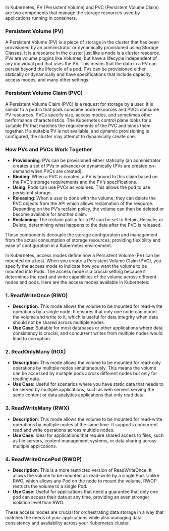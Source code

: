 In Kubernetes, PV (Persistent Volume) and PVC (Persistent Volume Claim) are two components that manage the storage resources used by applications running in containers.

### Persistent Volume (PV)

A Persistent Volume (PV) is a piece of storage in the cluster that has been provisioned by an administrator or dynamically provisioned using Storage Classes. It is a resource in the cluster just like a node is a cluster resource. PVs are volume plugins like Volumes, but have a lifecycle independent of any individual pod that uses the PV. This means that the data in a PV can persist beyond the lifecycle of a pod. PVs can be provisioned either statically or dynamically and have specifications that include capacity, access modes, and many other settings.

### Persistent Volume Claim (PVC)

A Persistent Volume Claim (PVC) is a request for storage by a user. It is similar to a pod in that pods consume node resources and PVCs consume PV resources. PVCs specify size, access modes, and sometimes other performance characteristics. The Kubernetes control plane looks for a suitable PV that matches the requirements of the PVC and binds them together. If a suitable PV is not available, and dynamic provisioning is configured, the cluster may attempt to dynamically create one.

### How PVs and PVCs Work Together

- **Provisioning**: PVs can be provisioned either statically (an administrator creates a set of PVs in advance) or dynamically (PVs are created on-demand when PVCs are created).
- **Binding**: When a PVC is created, a PV is bound to this claim based on the PVC’s storage requirements and the PV’s specifications.
- **Using**: Pods can use PVCs as volumes. This allows the pod to use persistent storage.
- **Releasing**: When a user is done with the volume, they can delete the PVC objects from the API which allows reclamation of the resource. Depending on the PV’s reclaim policy, the volume can then be deleted or become available for another claim.
- **Reclaiming**: The reclaim policy for a PV can be set to Retain, Recycle, or Delete, determining what happens to the data after the PVC is released.

These components decouple the storage configuration and management from the actual consumption of storage resources, providing flexibility and ease of configuration in a Kubernetes environment.

In Kubernetes, access modes define how a Persistent Volume (PV) can be mounted on a host. When you create a Persistent Volume Claim (PVC), you specify the access mode to indicate how you want the volume to be mounted into Pods. The access mode is a crucial setting because it determines the read and write capabilities of the volume across different nodes and pods. Here are the access modes available in Kubernetes:

### 1. ReadWriteOnce (RWO)
- **Description**: This mode allows the volume to be mounted for read-write operations by a single node. It ensures that only one node can mount the volume and write to it, which is useful for data integrity when data should not be shared across multiple nodes.
- **Use Case**: Suitable for most databases or other applications where data consistency is crucial, and concurrent writes from multiple nodes would lead to corruption.

### 2. ReadOnlyMany (ROX)
- **Description**: This mode allows the volume to be mounted for read-only operations by multiple nodes simultaneously. This means the volume can be accessed by multiple pods across different nodes but only for reading data.
- **Use Case**: Useful for scenarios where you have static data that needs to be served by multiple applications, such as web servers serving the same content or data analytics applications that only read data.

### 3. ReadWriteMany (RWX)
- **Description**: This mode allows the volume to be mounted for read-write operations by multiple nodes at the same time. It supports concurrent read and write operations across multiple nodes.
- **Use Case**: Ideal for applications that require shared access to files, such as file servers, content management systems, or data sharing across multiple applications.

### 4. ReadWriteOncePod (RWOP)
- **Description**: This is a more restricted version of ReadWriteOnce. It allows the volume to be mounted as read-write by a single Pod. Unlike RWO, which allows any Pod on the node to mount the volume, RWOP restricts the volume to a single Pod.
- **Use Case**: Useful for applications that need a guarantee that only one pod can access their data at any time, providing an even stronger isolation level than RWO.

These access modes are crucial for orchestrating data storage in a way that matches the needs of your applications while also managing data consistency and availability across your Kubernetes cluster.